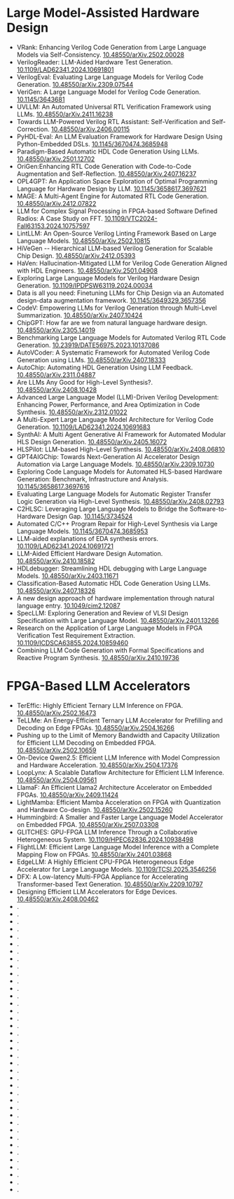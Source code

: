 # Large Model-Assisted Hardware Design
* VRank: Enhancing Verilog Code Generation from Large Language Models via Self-Consistency. [10.48550/arXiv.2502.00028](http://arxiv.org/abs/2502.00028)
* VerilogReader: LLM-Aided Hardware Test Generation. [10.1109/LAD62341.2024.10691801](http://arxiv.org/abs/2406.04373)
* VerilogEval: Evaluating Large Language Models for Verilog Code Generation. [10.48550/arXiv.2309.07544](http://arxiv.org/abs/2309.07544)
* VeriGen: A Large Language Model for Verilog Code Generation. [10.1145/3643681](https://dl.acm.org/doi/10.1145/3643681)
* UVLLM: An Automated Universal RTL Verification Framework using LLMs. [10.48550/arXiv.2411.16238](http://arxiv.org/abs/2411.16238)
* Towards LLM-Powered Verilog RTL Assistant: Self-Verification and Self-Correction. [10.48550/arXiv.2406.00115](http://arxiv.org/abs/2406.00115)
* PyHDL-Eval: An LLM Evaluation Framework for Hardware Design Using Python-Embedded DSLs. [10.1145/3670474.3685948](https://dl.acm.org/doi/10.1145/3670474.3685948)
* Paradigm-Based Automatic HDL Code Generation Using LLMs. [10.48550/arXiv.2501.12702](http://arxiv.org/abs/2501.12702)
* OriGen:Enhancing RTL Code Generation with Code-to-Code Augmentation and Self-Reflection. [10.48550/arXiv.2407.16237](http://arxiv.org/abs/2407.16237)
* OPL4GPT: An Application Space Exploration of Optimal Programming Language for Hardware Design by LLM. [10.1145/3658617.3697621](https://dl.acm.org/doi/10.1145/3658617.3697621)
* MAGE: A Multi-Agent Engine for Automated RTL Code Generation. [10.48550/arXiv.2412.07822](http://arxiv.org/abs/2412.07822)
* LLM for Complex Signal Processing in FPGA-based Software Defined Radios: A Case Study on FFT. [10.1109/VTC2024-Fall63153.2024.10757597](https://ieeexplore.ieee.org/document/10757597/)
* LintLLM: An Open-Source Verilog Linting Framework Based on Large Language Models. [10.48550/arXiv.2502.10815](http://arxiv.org/abs/2502.10815)
* HiVeGen -- Hierarchical LLM-based Verilog Generation for Scalable Chip Design. [10.48550/arXiv.2412.05393](http://arxiv.org/abs/2412.05393)
* HaVen: Hallucination-Mitigated LLM for Verilog Code Generation Aligned with HDL Engineers. [10.48550/arXiv.2501.04908](http://arxiv.org/abs/2501.04908)
* Exploring Large Language Models for Verilog Hardware Design Generation. [10.1109/IPDPSW63119.2024.00034](https://ieeexplore.ieee.org/document/10596478/)
* Data is all you need: Finetuning LLMs for Chip Design via an Automated design-data augmentation framework. [10.1145/3649329.3657356](https://dl.acm.org/doi/10.1145/3649329.3657356)
* CodeV: Empowering LLMs for Verilog Generation through Multi-Level Summarization. [10.48550/arXiv.2407.10424](http://arxiv.org/abs/2407.10424)
* ChipGPT: How far are we from natural language hardware design. [10.48550/arXiv.2305.14019](http://arxiv.org/abs/2305.14019)
* Benchmarking Large Language Models for Automated Verilog RTL Code Generation. [10.23919/DATE56975.2023.10137086](https://ieeexplore.ieee.org/document/10137086/)
* AutoVCoder: A Systematic Framework for Automated Verilog Code Generation using LLMs. [10.48550/arXiv.2407.18333](http://arxiv.org/abs/2407.18333)
* AutoChip: Automating HDL Generation Using LLM Feedback. [10.48550/arXiv.2311.04887](http://arxiv.org/abs/2311.04887)
* Are LLMs Any Good for High-Level Synthesis?. [10.48550/arXiv.2408.10428](http://arxiv.org/abs/2408.10428)
* Advanced Large Language Model (LLM)-Driven Verilog Development: Enhancing Power, Performance, and Area Optimization in Code Synthesis. [10.48550/arXiv.2312.01022](http://arxiv.org/abs/2312.01022)
* A Multi-Expert Large Language Model Architecture for Verilog Code Generation. [10.1109/LAD62341.2024.10691683](http://arxiv.org/abs/2404.08029)
* SynthAI: A Multi Agent Generative AI Framework for Automated Modular HLS Design Generation. [10.48550/arXiv.2405.16072](http://arxiv.org/abs/2405.16072)
* HLSPilot: LLM-based High-Level Synthesis. [10.48550/arXiv.2408.06810](http://arxiv.org/abs/2408.06810)
* GPT4AIGChip: Towards Next-Generation AI Accelerator Design Automation via Large Language Models. [10.48550/arXiv.2309.10730](http://arxiv.org/abs/2309.10730)
* Exploring Code Language Models for Automated HLS-based Hardware Generation: Benchmark, Infrastructure and Analysis. [10.1145/3658617.3697616](https://dl.acm.org/doi/10.1145/3658617.3697616)
* Evaluating Large Language Models for Automatic Register Transfer Logic Generation via High-Level Synthesis. [10.48550/arXiv.2408.02793](http://arxiv.org/abs/2408.02793)
* C2HLSC: Leveraging Large Language Models to Bridge the Software-to-Hardware Design Gap. [10.1145/3734524](https://doi.org/10.1145/3734524)
* Automated C/C++ Program Repair for High-Level Synthesis via Large Language Models. [10.1145/3670474.3685953](https://dl.acm.org/doi/10.1145/3670474.3685953)
* LLM-aided explanations of EDA synthesis errors. [10.1109/LAD62341.2024.10691721](https://ieeexplore.ieee.org/document/10691721/)
* LLM-Aided Efficient Hardware Design Automation. [10.48550/arXiv.2410.18582](http://arxiv.org/abs/2410.18582)
* HDLdebugger: Streamlining HDL debugging with Large Language Models. [10.48550/arXiv.2403.11671](http://arxiv.org/abs/2403.11671)
* Classification-Based Automatic HDL Code Generation Using LLMs. [10.48550/arXiv.2407.18326](http://arxiv.org/abs/2407.18326)
* A new design approach of hardware implementation through natural language entry. [10.1049/cim2.12087](https://ietresearch.onlinelibrary.wiley.com/doi/10.1049/cim2.12087)
* SpecLLM: Exploring Generation and Review of VLSI Design Specification with Large Language Model. [10.48550/arXiv.2401.13266](http://arxiv.org/abs/2401.13266)
* Research on the Application of Large Language Models in FPGA Verification Test Requirement Extraction. [10.1109/ICDSCA63855.2024.10859460](https://ieeexplore.ieee.org/document/10859460/)
* Combining LLM Code Generation with Formal Specifications and Reactive Program Synthesis. [10.48550/arXiv.2410.19736](http://arxiv.org/abs/2410.19736)
# FPGA-Based LLM Accelerators
* TerEffic: Highly Efficient Ternary LLM Inference on FPGA. [10.48550/arXiv.2502.16473](http://arxiv.org/abs/2502.16473)
* TeLLMe: An Energy-Efficient Ternary LLM Accelerator for Prefilling and Decoding on Edge FPGAs. [10.48550/arXiv.2504.16266](http://arxiv.org/abs/2504.16266)
* Pushing up to the Limit of Memory Bandwidth and Capacity Utilization for Efficient LLM Decoding on Embedded FPGA. [10.48550/arXiv.2502.10659](http://arxiv.org/abs/2502.10659)
* On-Device Qwen2.5: Efficient LLM Inference with Model Compression and Hardware Acceleration. [10.48550/arXiv.2504.17376](http://arxiv.org/abs/2504.17376)
* LoopLynx: A Scalable Dataflow Architecture for Efficient LLM Inference. [10.48550/arXiv.2504.09561](http://arxiv.org/abs/2504.09561)
* LlamaF: An Efficient Llama2 Architecture Accelerator on Embedded FPGAs. [10.48550/arXiv.2409.11424](http://arxiv.org/abs/2409.11424)
* LightMamba: Efficient Mamba Acceleration on FPGA with Quantization and Hardware Co-design. [10.48550/arXiv.2502.15260](http://arxiv.org/abs/2502.15260)
* Hummingbird: A Smaller and Faster Large Language Model Accelerator on Embedded FPGA. [10.48550/arXiv.2507.03308](http://arxiv.org/abs/2507.03308)
* GLITCHES: GPU-FPGA LLM Inference Through a Collaborative Heterogeneous System. [10.1109/HPEC62836.2024.10938498](https://ieeexplore.ieee.org/abstract/document/10938498)
* FlightLLM: Efficient Large Language Model Inference with a Complete Mapping Flow on FPGAs. [10.48550/arXiv.2401.03868](http://arxiv.org/abs/2401.03868)
* EdgeLLM: A Highly Efficient CPU-FPGA Heterogeneous Edge Accelerator for Large Language Models. [10.1109/TCSI.2025.3546256](https://ieeexplore.ieee.org/abstract/document/10916480)
* DFX: A Low-latency Multi-FPGA Appliance for Accelerating Transformer-based Text Generation. [10.48550/arXiv.2209.10797](http://arxiv.org/abs/2209.10797)
* Designing Efficient LLM Accelerators for Edge Devices. [10.48550/arXiv.2408.00462](http://arxiv.org/abs/2408.00462)
* . []()
* . []()
* . []()
* . []()
* . []()
* . []()
* . []()
* . []()
* . []()
* . []()
* . []()
* . []()
* . []()
* . []()
* . []()
* . []()
* . []()
* . []()
* . []()
* . []()
* . []()
* . []()
* . []()
* . []()
* . []()
* . []()
* . []()
* . []()
* . []()
* . []()
* . []()
* . []()
* . []()
* . []()
* . []()
* . []()
* . []()
* . []()
* . []()
  
